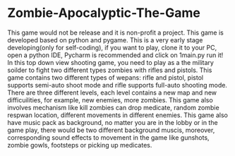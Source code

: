 # Zombie-Apocalyptic-The-Game
This game would not be release and it is non-profit a project. This game is developed based on python and pygame. This is a very early stage developing(only for self-coding), if you want to play,  clone it to your PC, open a python IDE, Pycharm is recommended and click on 1main.py run it! In this top down view shooting game, you need to play as a the military soilder to fight two different types zombies with rifles and pistols. This game contains two different types of wepans: rifle and pistol, pistol supports semi-auto shoot mode and rifle supports full-auto shooting mode. There are three different levels, each level contains a new map and new difficuilities, for example, new enemies, more zombies. This game also involves mechanism like kill zombies can drop medicate, random zombie respwan location, different movements in different enemies. This game also have music pack as background, no matter you are in the lobby or in the game play, there would be two different background muscis, moreover, corresponding sound effects to movement in the game like gunshots, zombie gowls, footsteps or picking up medicates. 

